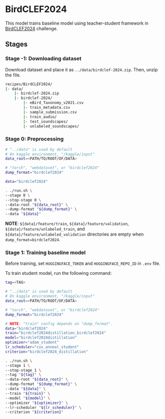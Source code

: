 # BirdCLEF2024

This model trains baseline model using teacher-student framework in [BirdCLEF2024](https://www.kaggle.com/competitions/birdclef-2024) challenge.

## Stages

### Stage -1: Downloading dataset

Download dataset and place it as `../data/birdclef-2024.zip`.
Then, unzip the file.

```sh
recipes/BirdCLEF2024/
|- data/
    |- birdclef-2024.zip
    |- birdclef-2024/
        |- eBird_Taxonomy_v2021.csv
        |- train_metadata.csv
        |- sample_submission.csv
        |- train_audio/
        |- test_soundscapes/
        |- unlabeled_soundscapes/
```

### Stage 0: Preprocessing

```sh
# "../data" is used by default
# On kaggle environment, "/kaggle/input"
data_root=<PATH/TO/ROOT/OF/DATA>

# "torch", "webdataset", or "birdclef2024"
dump_format="birdclef2024"

data="birdclef2024"

. ./run.sh \
--stage 0 \
--stop-stage 0 \
--data-root "${data_root}" \
--dump-format "${dump_format}" \
--data "${data}"
```

**NOTE**: `${data}/feature/train`, `${data}/feature/validation`, `${data}/feature/unlabeled_train`, and `${data}/feature/unlabeled_validation` directories are empty when `dump_format=birdclef2024`.

### Stage 1: Training baseline model

Before training, set `HUGGINGFACE_TOKEN` and `HUGGINGFACE_REPO_ID` in `.env` file.

To train student model, run the following command:

```sh
tag=<TAG>

# "../data" is used by default
# On kaggle environment, "/kaggle/input"
data_root=<PATH/TO/ROOT/OF/DATA>

# "torch", "webdataset", or "birdclef2024"
dump_format="birdclef2024"

# NOTE: "train" config depends on "dump_format".
data="birdclef2024"
train="birdclef2024distillation_birdclef2024"
model="birdclef2024distillation"
optimizer="adam_student"
lr_scheduler="cos_anneal_student"
criterion="birdclef2024_distillation"

. ./run.sh \
--stage 1 \
--stop-stage 1 \
--tag "${tag}" \
--data-root "${data_root}" \
--dump-format "${dump_format}" \
--data "${data}" \
--train "${train}" \
--model "${model}" \
--optimizer "${optimizer}" \
--lr-scheduler "${lr_scheduler}" \
--criterion "${criterion}"
```
